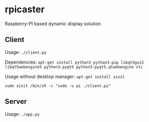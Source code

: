# rpicaster
Raspberry-PI based dynamic display solution

## Client

Usage:
`./client.py`

Dependencies:
`apt-get install python3 python3-pip libqt5gui5 libqt5webengine5 python3-pyqt5 python3-pyqt5.qtwebengine vlc`

Usage without desktop manager:
`apt-get install xinit`

`sudo xinit /bin/sh -c "sudo -u pi ./client.py"`

## Server

Usage:
`./app.py`
